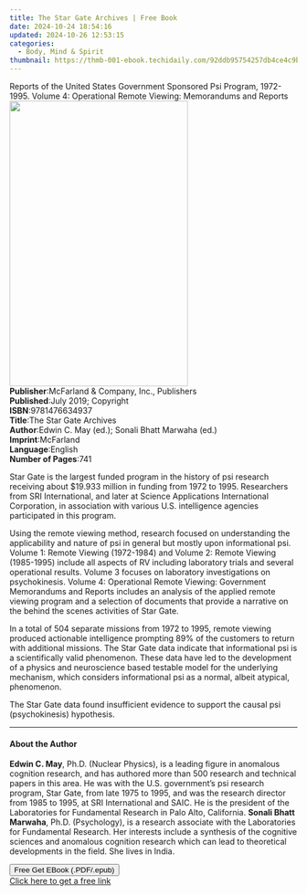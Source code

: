 ```yaml
---
title: The Star Gate Archives | Free Book
date: 2024-10-24 18:54:16
updated: 2024-10-26 12:53:15
categories:
  - Body, Mind & Spirit
thumbnail: https://thmb-001-ebook.techidaily.com/92ddb95754257db4ce4c9b2de94987f56cc2a6ac1a035020b81b8704d1d94145.jpg
---
```

<main id="book-container">
  <div class="flex flex-col">
    <div class="book-brief flex-1 py-6 px-4 sm:p-6 md:py-10 md:px-8">
      <!-- brief-->
      <div class="book-brief-main">
        Reports of the United States Government Sponsored Psi Program,
        1972-1995. Volume 4: Operational Remote Viewing: Memorandums and Reports
      </div>
    </div>
    <div
      class="book-meta-info flex-1 grid gap-4 col-start-1 col-end-3 row-start-1 sm:mb-6 sm:grid-cols-4 lg:gap-6 lg:col-start-2 lg:row-end-6 lg:row-span-6 lg:mb-0"
    >
      <div
        class="book-meta-info-left place-content-center mt-4 p-4 text-sm leading-6 col-start-2 col-span-2 dark:text-slate-400"
      >
        <img
          class="w-full h-500 object-cover rounded-lg sm:h-255 sm:col-span-2 lg:col-span-full"
          src="https://img-001-ebook.techidaily.com/09dd75b8bdb09e53f1a627e59ec919bef74ae90e93653440abfbdb4618404874.jpg"
          alt=""
          width="312"
          height="500"
        />
      </div>
      <div
        class="book-meta-info-right mt-2 col-start-1 row-start-2 col-span-3 self-center"
      >
        <!-- meta data  -->
        <div class="flex flex-col px-4 md:px-8">
          <div class="flex-1">
            <strong>Publisher</strong>:<span class="px-2"
              >McFarland &amp; Company, Inc., Publishers</span
            >
          </div>
          <div class="flex-1">
            <strong>Published</strong>:<span class="px-2"
              >July 2019; Copyright</span
            >
          </div>
          <div class="flex-1">
            <strong>ISBN</strong>:<span class="px-2">9781476634937</span>
          </div>
          <div class="flex-1">
            <strong>Title</strong>:<span class="px-2"
              >The Star Gate Archives</span
            >
          </div>
          <div class="flex-1">
            <strong>Author</strong>:<span class="px-2"
              >Edwin C. May (ed.); Sonali Bhatt Marwaha (ed.)</span
            >
          </div>
          <div class="flex-1">
            <strong>Imprint</strong>:<span class="px-2">McFarland</span>
          </div>
          <div class="flex-1">
            <strong>Language</strong>:<span class="px-2">English</span>
          </div>
          <div class="flex-1">
            <strong>Number of Pages</strong>:<span class="px-2">741</span>
          </div>
        </div>
      </div>
    </div>
    <div class="book-description flex-1 py-6 px-4 sm:p-6 md:py-10 md:px-8">
      <div class="book-description-main">
        <div accordion-content="" id="description">
          <p>
            Star Gate is the largest funded program in the history of psi
            research receiving about $19.933 million in funding from 1972 to
            1995. Researchers from SRI International, and later at Science
            Applications International Corporation, in association with various
            U.S. intelligence agencies participated in this program.
          </p>
          <p>
            Using the remote viewing method, research focused on understanding
            the applicability and nature of psi in general but mostly upon
            informational psi. Volume 1: Remote Viewing (1972-1984) and Volume
            2: Remote Viewing (1985-1995) include all aspects of RV including
            laboratory trials and several operational results. Volume 3 focuses
            on laboratory investigations on psychokinesis. Volume 4: Operational
            Remote Viewing: Government Memorandums and Reports includes an
            analysis of the applied remote viewing program and a selection of
            documents that provide a narrative on the behind the scenes
            activities of Star Gate.
          </p>
          <p>
            In a total of 504 separate missions from 1972 to 1995, remote
            viewing produced actionable intelligence prompting 89% of the
            customers to return with additional missions. The Star Gate data
            indicate that informational psi is a scientifically valid
            phenomenon. These data have led to the development of a physics and
            neuroscience based testable model for the underlying mechanism,
            which considers informational psi as a normal, albeit atypical,
            phenomenon.
          </p>
          <p>
            The Star Gate data found insufficient evidence to support the causal
            psi (psychokinesis) hypothesis.
          </p>
        </div>
        <div class="accordion-fader"></div>
      </div>
    </div>
    <div class="book-excerpts flex-1 py-6 px-4 sm:p-6 md:py-10 md:px-8">
      <!-- excerpts-->
      <div class="book-excerpts-main">
        <hr />
        <h4 class="placeholder placeholder-heading">
          <span>About the Author</span>
        </h4>
        <p>
          <b>Edwin C. May</b>, Ph.D. (Nuclear Physics), is a leading figure in
          anomalous cognition research, and has authored more than 500 research
          and technical papers in this area. He was with the U.S. government’s
          psi research program, Star Gate, from late 1975 to 1995, and was the
          research director from 1985 to 1995, at SRI International and SAIC. He
          is the president of the Laboratories for Fundamental Research in Palo
          Alto, California. <b>Sonali Bhatt Marwaha</b>, Ph.D. (Psychology), is
          a research associate with the Laboratories for Fundamental Research.
          Her interests include a synthesis of the cognitive sciences and
          anomalous cognition research which can lead to theoretical
          developments in the field. She lives in India.
        </p>
      </div>
    </div>
    <div
      class="book-about-author flex-1 py-6 px-4 sm:p-6 md:py-10 md:px-8"
    ></div>
    <div class="book-free-get flex-1 py-6 px-4 sm:p-6 md:py-10 md:px-8">
      <button
        id="btn-free-get"
        class="bg-blue-500 hover:bg-blue-700 text-white font-bold py-2 px-4 rounded"
      >
        Free Get EBook (.PDF/.epub)
      </button>
      <div id="countdown-display" class="px-2 text-lg mt-2"></div>
      <a
        id="free-link"
        class="hidden bg-blue-500 hover:bg-blue-700 text-white font-bold py-2 px-4 rounded"
        href="https://www.ebooks.com/en-us/book/209995956/the-star-gate-archives/edwin-c-may/"
        target="_blank"
        >Click here to get a free link</a
      >
    </div>
    <script>
      let countdownTime = 0;
      let countdownInterval = null;
      document
        .getElementById('btn-free-get')
        .addEventListener('click', startCountdown);
      function startCountdown() {
        countdownTime = new Date().getTime() + 60000 * 3;
        countdownInterval = setInterval(updateCountdown, 1000);
        document.getElementById('btn-free-get').disabled = true;
        document
          .getElementById('btn-free-get')
          .classList.add('bg-gray-500', 'cursor-not-allowed');
      }
      function updateCountdown() {
        let currentTime = new Date().getTime();
        let timeLeft = countdownTime - currentTime;
        let secondsLeft = Math.floor(timeLeft / 1000);
        document.getElementById('countdown-display').innerHTML =
          `Remaining time: ${secondsLeft} seconds.`;
        if (secondsLeft <= 0) {
          clearInterval(countdownInterval);
          document.getElementById('btn-free-get').classList.add('hidden');
          document.getElementById('free-link').classList.remove('hidden');
          document.getElementById('countdown-display').innerHTML = '';
        }
      }
    </script>
  </div>
</main>
